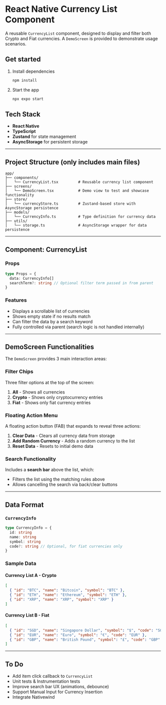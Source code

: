 # React Native Currency List Component

A reusable `CurrencyList` component, designed to display and filter both Crypto and Fiat currencies. A `DemoScreen` is provided to demonstrate usage scenarios.

## Get started

1. Install dependencies

   ```bash
   npm install
   ```

2. Start the app

   ```bash
   npx expo start
   ```

## Tech Stack

* **React Native**
* **TypeScript**
* **Zustand** for state management
* **AsyncStorage** for persistent storage

---

## Project Structure (only includes main files)

```
app/
├── components/
│   └── CurrencyList.tsx         # Reusable currency list component
├── screens/
│   └── DemoScreen.tsx           # Demo view to test and showcase functionality
├── store/
│   └── currencyStore.ts         # Zustand-based store with AsyncStorage persistence
├── models/
│   └── CurrencyInfo.ts          # Type definition for currency data
├── utils/
│   └── storage.ts               # AsyncStorage wrapper for data persistence
```

---

## Component: CurrencyList

### Props

```ts
type Props = {
  data: CurrencyInfo[]
  searchTerm?: string // Optional filter term passed in from parent
}
```

### Features

* Displays a scrollable list of currencies
* Shows empty state if no results match
* Can filter the data by a search keyword 
* Fully controlled via parent (search logic is not handled internally)

---

## DemoScreen Functionalities

The `DemoScreen` provides 3 main interaction areas:

### Filter Chips
Three filter options at the top of the screen:
1. **All** - Shows all currencies
2. **Crypto** - Shows only cryptocurrency entries
3. **Fiat** - Shows only fiat currency entries

### Floating Action Menu
A floating action button (FAB) that expands to reveal three actions:
1. **Clear Data** - Clears all currency data from storage
2. **Add Random Currency** - Adds a random currency to the list
3. **Reset Data** - Resets to initial demo data

### Search Functionality
Includes a **search bar** above the list, which:
* Filters the list using the matching rules above
* Allows cancelling the search via back/clear buttons

---

## Data Format

### `CurrencyInfo`

```ts
type CurrencyInfo = {
  id: string
  name: string
  symbol: string
  code?: string // Optional, for fiat currencies only
}
```

### Sample Data

#### Currency List A - Crypto

```json
[
  { "id": "BTC", "name": "Bitcoin", "symbol": "BTC" },
  { "id": "ETH", "name": "Ethereum", "symbol": "ETH" },
  { "id": "XRP", "name": "XRP", "symbol": "XRP" }
]
```

#### Currency List B - Fiat

```json
[
  { "id": "SGD", "name": "Singapore Dollar", "symbol": "$", "code": "SGD" },
  { "id": "EUR", "name": "Euro", "symbol": "€", "code": "EUR" },
  { "id": "GBP", "name": "British Pound", "symbol": "£", "code": "GBP" }
]
```

---

## To Do

* Add item click callback to `CurrencyList`
* Unit tests & Instrumentation tests
* Improve search bar UX (animations, debounce)
* Support Manual Input for Currency Insertion
* Integrate Nativewind
